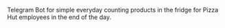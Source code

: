 Telegram Bot for simple everyday counting products in the fridge for Pizza Hut employees in the end of the day.
